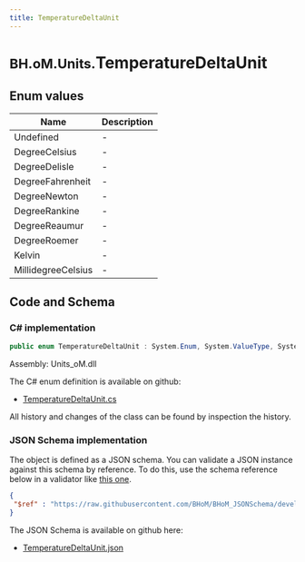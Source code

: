 ```yaml
---
title: TemperatureDeltaUnit
---
```


# <small>BH.oM.Units.</small>**TemperatureDeltaUnit**



## Enum values

| Name            | Description                                                    |
|-----------------|----------------------------------------------------------------|
| Undefined |  -  |
| DegreeCelsius |  -  |
| DegreeDelisle |  -  |
| DegreeFahrenheit |  -  |
| DegreeNewton |  -  |
| DegreeRankine |  -  |
| DegreeReaumur |  -  |
| DegreeRoemer |  -  |
| Kelvin |  -  |
| MillidegreeCelsius |  -  |


## Code and Schema

### C# implementation

``` C# title="C#"
public enum TemperatureDeltaUnit : System.Enum, System.ValueType, System.IComparable, System.ISpanFormattable, System.IFormattable, System.IConvertible
```

Assembly: Units_oM.dll

The C# enum definition is available on github:

- [TemperatureDeltaUnit.cs](https://github.com/BHoM/Localisation_Toolkit/blob/develop/Units_oM/Enums\TemperatureDeltaUnit.cs)

All history and changes of the class can be found by inspection the history.
### JSON Schema implementation

The object is defined as a JSON schema. You can validate a JSON instance against this schema by reference. To do this, use the schema reference below in a validator like [this one](https://www.jsonschemavalidator.net/).

``` json title="JSON Schema"
{
 "$ref" : "https://raw.githubusercontent.com/BHoM/BHoM_JSONSchema/develop/Units_oM/TemperatureDeltaUnit.json"
}
```

The JSON Schema is available on github here:

- [TemperatureDeltaUnit.json](https://github.com/BHoM/BHoM_JSONSchema/blob/develop/Units_oM/TemperatureDeltaUnit.json)
